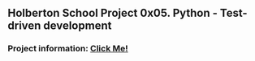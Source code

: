 ## Holberton School Project 0x05. Python - Test-driven development

### Project information: [Click Me!](https://intranet.hbtn.io/projects/1151)
